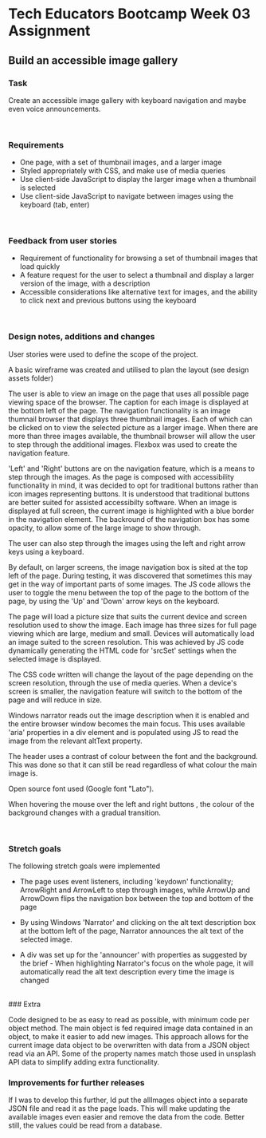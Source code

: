 # Tech Educators Bootcamp Week 03 Assignment

## Build an accessible image gallery

### Task

Create an accessible image gallery with keyboard navigation and maybe even voice announcements.

<br>

### Requirements

- One page, with a set of thumbnail images, and a larger image
- Styled appropriately with CSS, and make use of media queries
- Use client-side JavaScript to display the larger image when a thumbnail is selected
- Use client-side JavaScript to navigate between images using the keyboard (tab, enter)
<br>

### Feedback from user stories

- Requirement of functionality for browsing a set of thumbnail images that load quickly
- A feature request for the user to select a thumbnail and display a larger version of the image, with a description
- Accessible considerations like alternative text for images, and the ability to click next and previous buttons using the keyboard
<br>


### Design notes, additions and changes

User stories were used to define the scope of the project.

A basic wireframe was created and utilised to plan the layout (see design assets folder)

The user is able to view an image on the page that uses all possible page viewing space of the browser. The caption for each image is displayed at the bottom left of the page. 
The navigation functionality is an image thumnail browser that displays three thumbnail images. Each of which can be clicked on to view the selected picture as a larger image. When there are more than three images available, the thumbnail browser will allow the user to step through the additional images. Flexbox was used to create the navigation feature.

'Left' and 'Right' buttons are on the navigation feature, which is a means to step through the images. As the page is composed with accessibility functionality in mind, it was decided to opt for traditional buttons rather than icon images representing buttons. It is understood that traditional buttons are better suited for assisted accessibilty software. When an image is displayed at full screen, the current image is highlighted with a blue border in the navigation element. The backround of the navigation box has some opacity, to allow some of the large image to show through.

The user can also step through the images using the left and right arrow keys using a keyboard.

By default, on larger screens, the image navigation box is sited at the top left of the page. During testing, it was discovered that sometimes this may get in the way of important parts of some images. The JS code allows the user to toggle the menu between the top of the page to the bottom of the page, by using the 'Up' and 'Down' arrow keys on the keyboard.

The page will load a picture size that suits the current device and screen resolution used to show the image. Each image has three sizes for full page viewing which are large, medium and small. Devices will automatically load an image suited to the screen resolution. This was achieved by JS code dynamically generating the HTML code for 'srcSet' settings when the selected image is displayed.

The CSS code written will change the layout of the page depending on the screen resolution, through the use of media queries. When a device's screen is smaller, the navigation feature will switch to the bottom of the page and will reduce in size.

Windows narrator reads out the image description when it is enabled and the entire browser window becomes the main focus. This uses available 'aria' properties in a div element and is populated using JS to read the image from the relevant altText property.

The header uses a contrast of colour between the font and the background. This was done so that it can still be read regardless of what colour the main image is.

Open source font used (Google font "Lato").

When hovering the mouse over the left and right buttons , the colour of the background changes with a gradual transition.

<br>


### Stretch goals

The following stretch goals were implemented

- The page uses event listeners, including 'keydown' functionality; ArrowRight and ArrowLeft to step through images, while ArrowUp and ArrowDown flips the navigation box between the top and bottom of the page

- By using Windows 'Narrator' and clicking on the alt text description box at the bottom left of the page, Narrator announces the alt text of the selected image.

- A div was set up for the 'announcer' with properties as suggested by the brief - When highlighting Narrator's focus on the whole page, it will automatically read the alt text description every time the image is changed

<br>
### Extra

Code designed to be as easy to read as possible, with minimum code per object method.
The main object is fed required image data contained in an object, to make it easier to add new images. This approach allows for the current image data object to be overwritten with data from a JSON object read via an API. Some of the property names match those used in unsplash API data to simplify adding extra functionality.
<br>

### Improvements for further releases

If I was to develop this further, Id put the allImages object into a separate JSON file and read it as the page loads. This will make updating the available images even easier and remove the data from the code. Better still, the values could be read from a database.



